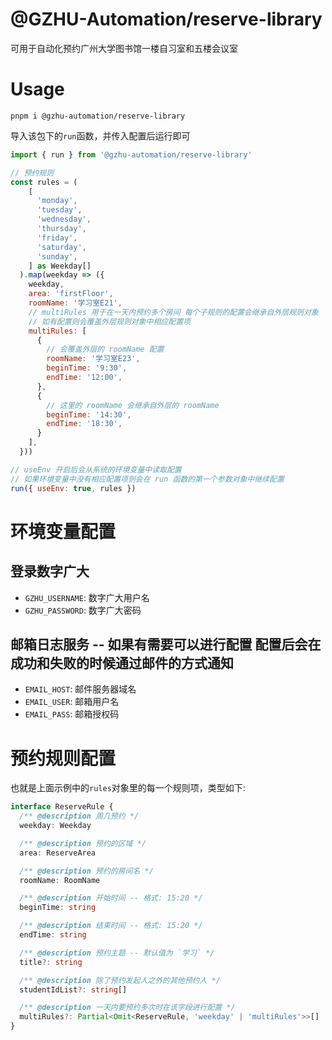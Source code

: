 # @GZHU-Automation/reserve-library

可用于自动化预约广州大学图书馆一楼自习室和五楼会议室

# Usage

```shell
pnpm i @gzhu-automation/reserve-library
```

导入该包下的`run`函数，并传入配置后运行即可

```js
import { run } from '@gzhu-automation/reserve-library'

// 预约规则
const rules = (
    [
      'monday',
      'tuesday',
      'wednesday',
      'thursday',
      'friday',
      'saturday',
      'sunday',
    ] as Weekday[]
  ).map(weekday => ({
    weekday,
    area: 'firstFloor',
    roomName: '学习室E21',
    // multiRules 用于在一天内预约多个房间 每个子规则的配置会继承自外层规则对象
    // 如有配置则会覆盖外层规则对象中相应配置项
    multiRules: [
      {
        // 会覆盖外层的 roomName 配置
        roomName: '学习室E23',
        beginTime: '9:30',
        endTime: '12:00',
      },
      {
        // 这里的 roomName 会继承自外层的 roomName
        beginTime: '14:30',
        endTime: '18:30',
      }
    ],
  }))

// useEnv 开启后会从系统的环境变量中读取配置
// 如果环境变量中没有相应配置项则会在 run 函数的第一个参数对象中继续配置
run({ useEnv: true, rules })
```

# 环境变量配置

## 登录数字广大

- `GZHU_USERNAME`: 数字广大用户名
- `GZHU_PASSWORD`: 数字广大密码

## 邮箱日志服务 -- 如果有需要可以进行配置 配置后会在成功和失败的时候通过邮件的方式通知

- `EMAIL_HOST`: 邮件服务器域名
- `EMAIL_USER`: 邮箱用户名
- `EMAIL_PASS`: 邮箱授权码

# 预约规则配置

也就是上面示例中的`rules`对象里的每一个规则项，类型如下:

```ts
interface ReserveRule {
  /** @description 周几预约 */
  weekday: Weekday

  /** @description 预约的区域 */
  area: ReserveArea

  /** @description 预约的房间名 */
  roomName: RoomName

  /** @description 开始时间 -- 格式: 15:20 */
  beginTime: string

  /** @description 结束时间 -- 格式: 15:20 */
  endTime: string

  /** @description 预约主题 -- 默认值为 `学习` */
  title?: string

  /** @description 除了预约发起人之外的其他预约人 */
  studentIdList?: string[]

  /** @description 一天内要预约多次时在该字段进行配置 */
  multiRules?: Partial<Omit<ReserveRule, 'weekday' | 'multiRules'>>[]
}
```
